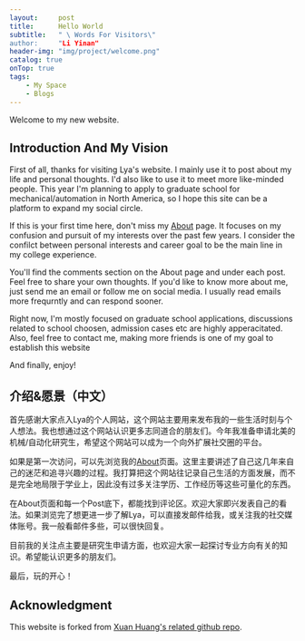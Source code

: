 ```yaml
---
layout:     post
title:      Hello World
subtitle:   " \ Words For Visitors\"
author:     "Li Yinan"
header-img: "img/project/welcome.png"
catalog: true
onTop: true
tags:
    - My Space
    - Blogs
---
```


Welcome to my new website.

## Introduction And My Vision

First of all, thanks for visiting Lya's website. I mainly use it to post about my life and personal thoughts. I'd also like to use it to meet more like-minded people. This year I'm planning to apply to graduate school for mechanical/automation in North America, so I hope this site can be a platform to expand my social circle.

If this is your first time here, don't miss my [About](https://mgt-lya.github.io/about/) page. It focuses on my confusion and pursuit of my interests over the past few years. I consider the confilct between personal interests and career goal to be the main line in my college experience. 

You'll find the comments section on the About page and under each post. Feel free to share your own thoughts. If you'd like to know more about me, just send me an email or follow me on social media. I usually read emails more frequrntly and can respond sooner.

Right now, I'm mostly focused on graduate school applications, discussions related to school choosen, admission cases etc are highly apperacitated. Also, feel free to contact me, making more friends is one of my goal to establish this website

And finally, enjoy!
## 介绍&愿景（中文）

首先感谢大家点入Lya的个人网站，这个网站主要用来发布我的一些生活时刻与个人想法。我也想通过这个网站认识更多志同道合的朋友们。今年我准备申请北美的机械/自动化研究生，希望这个网站可以成为一个向外扩展社交圈的平台。

如果是第一次访问，可以先浏览我的[About](https://mgt-lya.github.io/about/)页面。这里主要讲述了自己这几年来自己的迷茫和追寻兴趣的过程。我打算把这个网站往记录自己生活的方面发展，而不是完全地局限于学业上，因此没有过多关注学历、工作经历等这些可量化的东西。

在About页面和每一个Post底下，都能找到评论区。欢迎大家即兴发表自己的看法。如果浏览完了想更进一步了解Lya，可以直接发邮件给我，或关注我的社交媒体账号。我一般看邮件多些，可以很快回复。

目前我的关注点主要是研究生申请方面，也欢迎大家一起探讨专业方向有关的知识。希望能认识更多的朋友们。

最后，玩的开心！

<p id = "build"></p>

## Acknowledgment

This website is forked from [Xuan Huang's related github repo](https://github.com/Huxpro/huxpro.github.io).  
